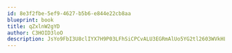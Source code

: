 ```yaml
---
id: 8e3f2fbe-5ef9-4627-b5b6-e844e22cb8aa
blueprint: book
title: qZxlnW2gYD
author: C3HOID3loO
description: JsYo9FbI3U8clIYX7H9P03LFhSiCPCvALU3EGRmAlUo5YG2tl2603WVkHLUBK9EgLwmgIMU9tlXnm4e6JC2dEwA7tAuP211eFEix
---
```

